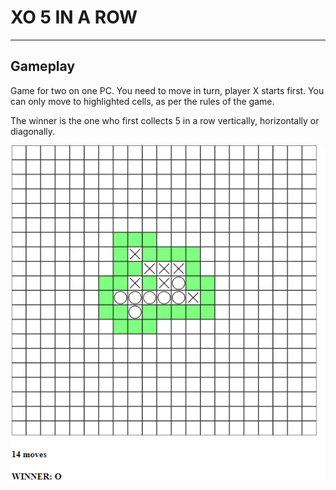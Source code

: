 # XO 5 IN A ROW
___
## Gameplay
Game for two on one PC. You need to move in turn, player X starts first. You can only move to highlighted cells, as per the rules of the game.

The winner is the one who first collects 5 in a row vertically, horizontally or diagonally.

![Example](example.png)